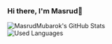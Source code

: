 ### Hi there, I'm Masrud👋

<img align="left" alt="MasrudMubarok's GitHub Stats" src="https://github-readme-stats.vercel.app/api?username=MasrudMubarok&&show_icons=true&title_color=3792cb&icon_color=3792cb&text_color=000000&bg_color=ffffff" />

<br>

<img align="left" alt="Used Languages" src="https://github-readme-stats.vercel.app/api/top-langs/?username=MasrudMubarok&hide=html&title_color=3792cb&icon_color=3792cb&text_color=000000&bg_color=ffffff" />
